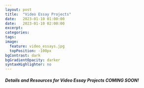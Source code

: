 ```yaml
---
layout: post
title:  "Video Essay Projects"
date:   2023-01-10 01:00:00
date:   2023-01-10 02:00:00
excerpt:
categories:
tags:
image:
  feature: video_essays.jpg
  topPosition: -100px
bgContrast: dark
bgGradientOpacity: darker
syntaxHighlighter: no
---
```


##### *Details and Resources for Video Essay Projects COMING SOON!*
